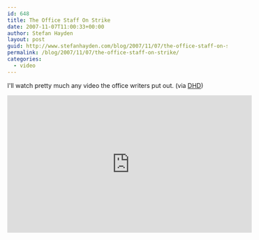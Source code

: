 ```yaml
---
id: 648
title: The Office Staff On Strike
date: 2007-11-07T11:00:33+00:00
author: Stefan Hayden
layout: post
guid: http://www.stefanhayden.com/blog/2007/11/07/the-office-staff-on-strike/
permalink: /blog/2007/11/07/the-office-staff-on-strike/
categories:
  - video
---
```

I'll watch pretty much any video the office writers put out. (via <a href="http://deadlinehollywooddaily.com/">DHD</a>)
<iframe width="560" height="315" src="https://www.youtube.com/embed/b6hqP0c0_gw" title="YouTube video player" frameborder="0" allow="accelerometer; autoplay; clipboard-write; encrypted-media; gyroscope; picture-in-picture" allowfullscreen></iframe>